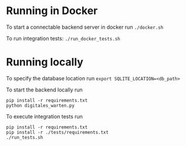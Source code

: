 # Running in Docker

To start a connectable backend server in docker run
`./docker.sh`

To run integration tests:
`./run_docker_tests.sh`

# Running locally

To specify the database location run
`export SQLITE_LOCATION=<db_path>`

To start the backend locally run
```
pip install -r requirements.txt
python digitales_warten.py
```

To execute integration tests run
```
pip install -r requirements.txt
pip install -r ./tests/requirements.txt
./run_tests.sh
```
